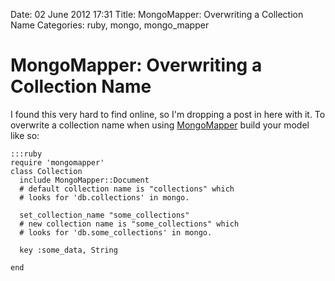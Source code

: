 Date: 02 June 2012 17:31
Title: MongoMapper: Overwriting a Collection Name
Categories: ruby, mongo, mongo_mapper


# MongoMapper: Overwriting a Collection Name

I found this very hard to find online, so I'm dropping a post in here with it. To overwrite a collection name when using [MongoMapper](http://mongomapper.com/) build your model like so:

    :::ruby
    require 'mongomapper'
    class Collection
      include MongoMapper::Document
      # default collection name is "collections" which
      # looks for 'db.collections' in mongo.

      set_collection_name "some_collections"
      # new collection name is "some_collections" which
      # looks for 'db.some_collections' in mongo.

      key :some_data, String

    end 
